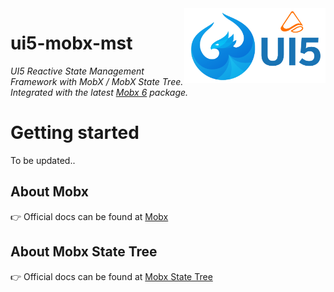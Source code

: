 <img src="img/UI5_MST_logo.png" alt="logo" height="120" align="right" />

# ui5-mobx-mst

_UI5 Reactive State Management Framework with MobX / MobX State Tree. Integrated with the latest [Mobx 6](https://michel.codes/blogs/mobx6) package._

# Getting started

To be updated..


## About Mobx
👉 Official docs can be found at [Mobx](https://mobx.js.org/README.html)

## About Mobx State Tree
👉 Official docs can be found at [Mobx State Tree](http://mobx-state-tree.js.org/)
